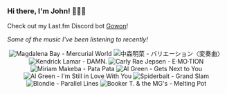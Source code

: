 ### Hi there, I'm John! 🏄🏻‍♂️

Check out my Last.fm Discord bot [Gowon](http://gowon.ca)!

_Some of the music I've been listening to recently!_


<!-- lastfm -->
<p align="center"><img src="https://lastfm.freetls.fastly.net/i/u/64s/c1b18f7dd5f2b262a96288bfa2330ad2.jpg" title="Magdalena Bay - Mercurial World"> <img src="https://lastfm.freetls.fastly.net/i/u/64s/c31c0d1f7a83cf8f98cd485f5bd8c5d2.png" title="中森明菜 - バリエーション〈変奏曲〉"> <img src="https://lastfm.freetls.fastly.net/i/u/64s/243a7444e2d59ff9b38e123f7267e3be.jpg" title="Kendrick Lamar - DAMN."> <img src="https://lastfm.freetls.fastly.net/i/u/64s/49ae5a552c7a429dd3df21362c6c6d88.jpg" title="Carly Rae Jepsen - E·MO·TION"> <img src="https://lastfm.freetls.fastly.net/i/u/64s/b0153e60363c45bbc5ebe448e7320480.jpg" title="Miriam Makeba - Pata Pata"> <img src="https://lastfm.freetls.fastly.net/i/u/64s/4865b861a94d41a5bd38b1b78373e4eb.jpg" title="Al Green - Gets Next to You"> <img src="https://lastfm.freetls.fastly.net/i/u/64s/5a2d1a98f0381bb9860d3a45ddb1c501.png" title="Al Green - I'm Still in Love With You"> <img src="https://lastfm.freetls.fastly.net/i/u/64s/a095c2df97380da3e9c5165bee07d519.png" title="Spiderbait - Grand Slam"> <img src="https://lastfm.freetls.fastly.net/i/u/64s/d26cc0092f9b4cdf99d1e582755ec824.png" title="Blondie - Parallel Lines"> <img src="https://lastfm.freetls.fastly.net/i/u/64s/99ddda1bb4b009d5d987f1ec2557857f.jpg" title="Booker T. & the MG's - Melting Pot"> </p>
